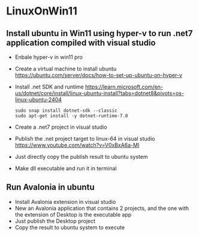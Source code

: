 # LinuxOnWin11
## Install ubuntu in Win11 using hyper-v to run .net7 application compiled with visual studio
- Enbale hyper-v in win11 pro
- Create a virtual machine to install ubuntu
  https://ubuntu.com/server/docs/how-to-set-up-ubuntu-on-hyper-v
- Install .net SDK and runtime
  https://learn.microsoft.com/en-us/dotnet/core/install/linux-ubuntu-install?tabs=dotnet8&pivots=os-linux-ubuntu-2404

  ```
  sudo snap install dotnet-sdk --classic
  sudo apt-get install -y dotnet-runtime-7.0
  ```
- Create a .net7 project in visual studio
- Publish the .net project target to linux-64 in visual studio
  https://www.youtube.com/watch?v=V0xBxA6a-MI
- Just directly copy the publish result to ubuntu system
- Make dll executable and run it in terminal

## Run Avalonia in ubuntu
* Install Avalonia extension in visual studio
* New an Avalonia application that contains 2 projects, and the one with the extension of Desktop is the executable app
* Just publish the Desktop project
* Copy the result to ubuntu system to execute
